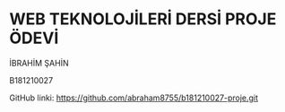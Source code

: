 # WEB TEKNOLOJİLERİ DERSİ PROJE ÖDEVİ


İBRAHİM ŞAHİN

B181210027

GitHub linki:
https://github.com/abraham8755/b181210027-proje.git
